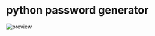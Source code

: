 # python password generator
![preview](https://github.com/user-attachments/assets/a4cdc119-db8a-450a-b7e2-f43dcf992ad1)
